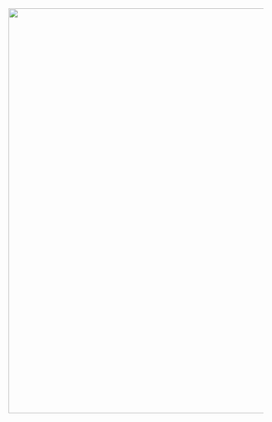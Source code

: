 
<img src="https://github.com/RaymondRaman/HTML-CSS/assets/107023977/44e728f1-39ab-40f7-a819-18918d455612.png" width="600" height="800">
